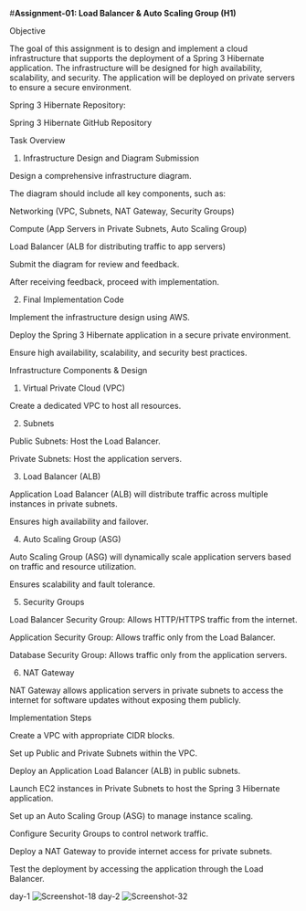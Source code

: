#**Assignment-01: Load Balancer & Auto Scaling Group (H1)**

Objective

The goal of this assignment is to design and implement a cloud infrastructure that supports the deployment of a Spring 3 Hibernate application. The infrastructure will be designed for high availability, scalability, and security. The application will be deployed on private servers to ensure a secure environment.

Spring 3 Hibernate Repository:

Spring 3 Hibernate GitHub Repository

Task Overview

1. Infrastructure Design and Diagram Submission

Design a comprehensive infrastructure diagram.

The diagram should include all key components, such as:

Networking (VPC, Subnets, NAT Gateway, Security Groups)

Compute (App Servers in Private Subnets, Auto Scaling Group)

Load Balancer (ALB for distributing traffic to app servers)

Submit the diagram for review and feedback.

After receiving feedback, proceed with implementation.

2. Final Implementation Code

Implement the infrastructure design using AWS.

Deploy the Spring 3 Hibernate application in a secure private environment.

Ensure high availability, scalability, and security best practices.

Infrastructure Components & Design

1. Virtual Private Cloud (VPC)

Create a dedicated VPC to host all resources.

2. Subnets

Public Subnets: Host the Load Balancer.

Private Subnets: Host the application servers.

3. Load Balancer (ALB)

Application Load Balancer (ALB) will distribute traffic across multiple instances in private subnets.

Ensures high availability and failover.

4. Auto Scaling Group (ASG)

Auto Scaling Group (ASG) will dynamically scale application servers based on traffic and resource utilization.

Ensures scalability and fault tolerance.

5. Security Groups

Load Balancer Security Group: Allows HTTP/HTTPS traffic from the internet.

Application Security Group: Allows traffic only from the Load Balancer.

Database Security Group: Allows traffic only from the application servers.

6. NAT Gateway

NAT Gateway allows application servers in private subnets to access the internet for software updates without exposing them publicly.

Implementation Steps

Create a VPC with appropriate CIDR blocks.

Set up Public and Private Subnets within the VPC.

Deploy an Application Load Balancer (ALB) in public subnets.

Launch EC2 instances in Private Subnets to host the Spring 3 Hibernate application.

Set up an Auto Scaling Group (ASG) to manage instance scaling.

Configure Security Groups to control network traffic.

Deploy a NAT Gateway to provide internet access for private subnets.

Test the deployment by accessing the application through the Load Balancer.


day-1
![Screenshot-18](https://github.com/user-attachments/assets/657b6e1f-25a1-4d5d-945d-3b2700ad033a)
day-2
![Screenshot-32](https://github.com/user-attachments/assets/c57b623c-0245-4ad5-9ffc-578b2eafe29d)
